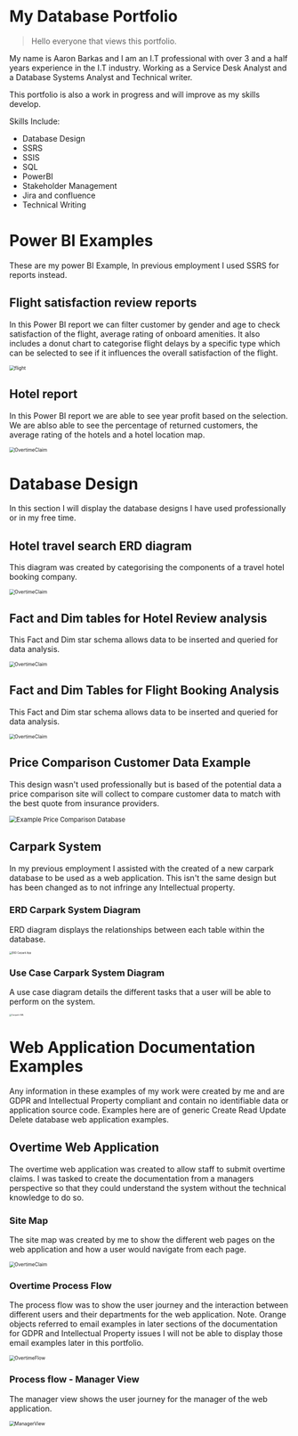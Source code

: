 # My Database Portfolio

> Hello everyone that views this portfolio.

My name is Aaron Barkas and I am an I.T professional with over 3 and a half years experience in the I.T industry. Working as a Service Desk Analyst and a Database Systems Analyst and Technical writer. 

This portfolio is also a work in progress and will improve as my skills develop.

Skills Include:

- Database Design
- SSRS
- SSIS
- SQL
- PowerBI
- Stakeholder Management
- Jira and confluence
- Technical Writing

# Power BI Examples

These are my power BI Example, In previous employment I used SSRS for reports instead.

## Flight satisfaction review reports

In this Power BI report we can filter customer by gender and age to check satisfaction of the flight, average rating of onboard amenities. It also includes a donut chart to categorise flight delays by a specific type which can be selected to see if it influences the overall satisfaction of the flight.

<img src="flight.png" alt="flight" style="zoom:60%;" />

## Hotel report

In this Power BI report we are able to see year profit based on the selection. We are ablso able to see the percentage of returned customers, the average rating of the hotels and a hotel location map.

<img src="hotel.png" alt="OvertimeClaim" style="zoom:60%;" />

# Database Design

In this section I will display the database designs I have used professionally or in my free time.

## Hotel travel search ERD diagram

This diagram was created by categorising the components of a travel hotel booking company.

<img src="travelsearch.jpg" alt="OvertimeClaim" style="zoom:60%;" />

## Fact and Dim tables for Hotel Review analysis

This Fact and Dim star schema allows data to be inserted and queried for data analysis.

<img src="StarSchemaHotelReview.jpg" alt="OvertimeClaim" style="zoom:60%;" />

## Fact and Dim Tables for Flight Booking Analysis

This Fact and Dim star schema allows data to be inserted and queried for data analysis.

<img src="FlightBookingStarSchema.jpg" alt="OvertimeClaim" style="zoom:60%;" />

## Price Comparison Customer Data Example

This design wasn't used professionally but is based of the potential data a price comparison site will collect to compare customer data to match with the best quote from insurance providers. 


<img src="Example Price Comparison Database.jpg" alt="Example Price Comparison Database" style="zoom:80%;"/>

## Carpark System

In my previous employment I assisted with the created of a new carpark database to be used as a web application. This isn't the same design but has been changed as to not infringe any Intellectual property.


### ERD Carpark System Diagram

ERD diagram displays the relationships between each table within the database.

<img src="ERD Carpark App.jpeg" alt="ERD Carpark App" style="zoom: 30%;" />

### Use Case Carpark System Diagram

A use case diagram details the different tasks that a user will be able to perform on the system.


<img src="Carpark UML.jpeg" alt="Carpark UML" style="zoom: 25%;" />


# Web Application Documentation Examples

Any information in these examples of my work were created by me and are GDPR and Intellectual Property compliant and contain no identifiable data or application source code. Examples here are of generic Create Read Update Delete database web application examples. 

## Overtime Web Application

The overtime web application was created to allow staff to submit overtime claims. I was tasked to create the documentation from a managers perspective so that they could understand the system without the technical knowledge to do so.

### Site Map

The site map was created by me to show the different web pages on the web application and how a user would navigate from each page.

<img src="OvertimeClaim.PNG" alt="OvertimeClaim" style="zoom:60%;" />

### Overtime Process Flow

The process flow was to show the user journey and the interaction between different users and their departments for the web application. Note. Orange objects referred to email examples in later sections of the documentation for GDPR and Intellectual Property issues I will not be able to display those email examples later in this portfolio.

<img src="OvertimeFlow.PNG" alt="OvertimeFlow" style="zoom:60%;" /> 


### Process flow - Manager View

The manager view shows the user journey for the manager of the web application.

<img src="ManagerView.PNG" alt="ManagerView" style="zoom:60%;" />




